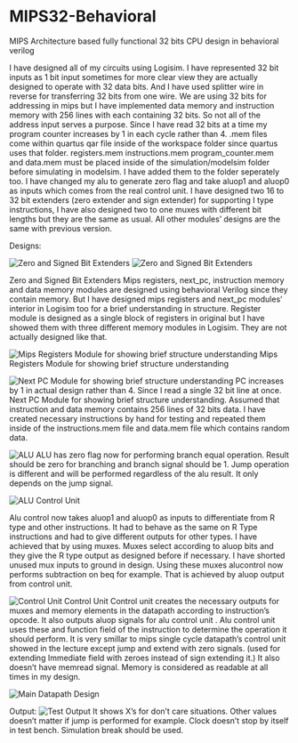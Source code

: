 # MIPS32-Behavioral
MIPS Architecture based fully functional 32 bits CPU design in behavioral verilog

I have designed all of my circuits using Logisim. I have represented 32 bit inputs as 1 bit input sometimes for more clear view they are actually designed to operate with 32 data bits. And I have used splitter wire in reverse for transferring 32 bits from one wire. 
We are using 32 bits for addressing in mips  but I have implemented data memory and instruction memory with 256 lines with each containing 32 bits. So  not all of the address input serves a purpose. Since I have read 32 bits at a time my program counter increases by 1 in each cycle rather than 4.
.mem files  come within quartus qar file inside of the workspace folder since quartus uses that folder. registers.mem instructions.mem program_counter.mem and data.mem must be placed inside of the simulation/modelsim folder before simulating in modelsim. I have added them to the folder seperately too. 
I have changed my alu to generate zero flag and take aluop1 and aluop0 as inputs which comes from the real control unit.
I have designed two 16 to 32 bit extenders (zero extender and sign extender) for supporting I type instructions, I have also designed two to one muxes with different bit lengths but they are the same as usual. All other modules’ designs are the same with previous version.


Designs:

![Zero and Signed Bit Extenders](media/image1.png)  ![Zero and Signed Bit Extenders](media/image2.png)


Zero and Signed Bit Extenders
Mips registers, next_pc, instruction memory and data memory modules are designed using behavioral Verilog since they contain memory. But I have designed mips registers and next_pc modules’ interior in Logisim too for a brief understanding in structure. Register module is designed as a single block of registers in original but I have showed them with three different memory modules in Logisim. They are not actually designed like that. 

![Mips Registers Module for showing brief structure understanding](media/image3.png)
Mips Registers Module for showing brief structure understanding

![Next PC Module for showing brief structure understanding](media/image4.png)
PC increases by 1 in actual design rather than 4. Since I read a single 32 bit line at once.
Next PC Module for showing brief structure understanding.
Assumed that instruction and data memory contains 256 lines of 32 bits data. I have created necessary instructions by hand for testing and repeated them inside of the instructions.mem file and data.mem file which contains random data.

![ALU](media/image5.png)
ALU has zero flag now for performing branch equal operation. Result should be zero for branching and branch signal should be 1. Jump operation is different and will be performed regardless of the alu result. It only depends on the jump signal.


![ALU Control Unit](media/image6.png)

Alu control now takes aluop1 and aluop0 as inputs to differentiate from R type and other instructions. It had to behave as the same on R Type instructions and had to give different outputs for other types. I have achieved that by using muxes. Muxes select according to aluop bits and they give the R type output as designed before if necessary. I have shorted unused mux inputs to ground in design. Using these muxes alucontrol now performs subtraction on beq for example. That is achieved by aluop output from control unit.

![Control Unit](media/image7.png)
Control Unit
Control unit creates the necessary outputs for muxes and memory elements in the datapath according to instruction’s opcode. It also outputs aluop signals for alu control unit . Alu control unit uses these and function field of the instruction to determine the operation it should perform. It is very smillar to mips single cycle datapath’s control unit showed in the lecture except jump and extend with zero signals. (used for extending Immediate field with zeroes instead of sign extending it.) It also doesn’t have memread signal. Memory is considered as readable at all times in my design.

![Main Datapath Design](media/image8.png)

Output: 
![Test Output](media/image9.png)
It shows X’s for don’t care situations. Other values doesn’t matter if jump is performed for example. Clock doesn’t stop by itself in test bench. Simulation break should be used.
